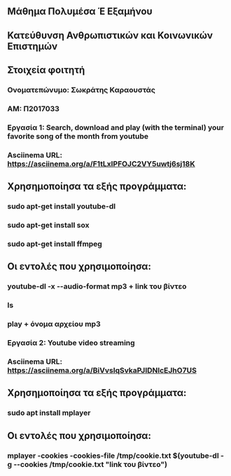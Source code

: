## Μάθημα Πολυμέσα Έ Εξαμήνου
## Κατεύθυνση Ανθρωπιστικών και Κοινωνικών Επιστημών

## Στοιχεία φοιτητή  
### Ονοματεπώνυμο: Σωκράτης Καραουστάς
### ΑΜ: Π2017033

### Εργασία 1: Search, download and play (with the terminal) your favorite song of the month from youtube

### Asciinema URL: https://asciinema.org/a/F1tLxlPFOJC2VY5uwtj6sj18K

## Χρησημοποίησα τα εξής προγράμματα:
### sudo apt-get install youtube-dl
### sudo apt-get install sox
### sudo apt-get install ffmpeg

## Οι εντολές που χρησιμοποίησα:
### youtube-dl -x --audio-format mp3 + link του βίντεο
### ls
### play + όνομα αρχείου mp3

### Εργασία 2: Youtube video streaming

### Asciinema URL: https://asciinema.org/a/BiVvsIqSvkaPJIDNlcEJhO7US

## Χρησημοποίησα τα εξής προγράμματα:
### sudo apt install mplayer

## Οι εντολές που χρησιμοποίησα:
### mplayer -cookies -cookies-file /tmp/cookie.txt $(youtube-dl -g --cookies /tmp/cookie.txt "link του βίντεο")
